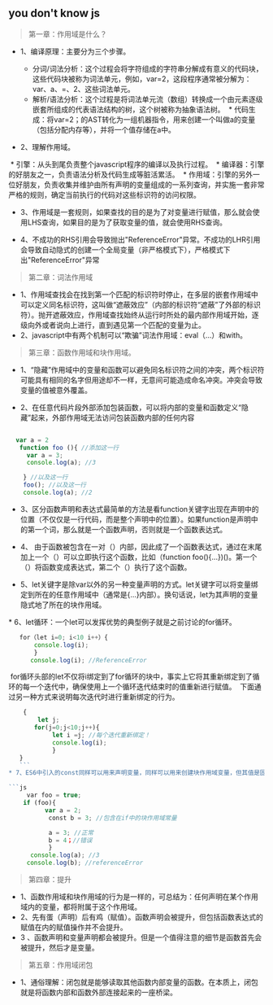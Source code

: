## you don't know js
>第一章：作用域是什么？

* 1、编译原理：主要分为三个步骤。

  * 分词/词法分析：这个过程会将字符组成的字符串分解成有意义的代码块，这些代码块被称为词法单元，例如，var=2，这段程序通常被分解为：var、a、=、2、这些词法单元。
  * 解析/语法分析：这个过程是将词法单元流（数组）转换成一个由元素逐级嵌套所组成的代表语法结构的树，这个树被称为抽象语法树。
  * 代码生成：将var=2；的AST转化为一组机器指令，用来创建一个叫做a的变量（包括分配内存等），并将一个值存储在a中。


* 2、理解作用域。

  * 引擎：从头到尾负责整个javascript程序的编译以及执行过程。
  * 编译器：引擎的好朋友之一，负责语法分析及代码生成等脏活累活。
  * 作用域：引擎的另外一位好朋友，负责收集并维护由所有声明的变量组成的一系列查询，并实施一套非常严格的规则，确定当前执行的代码对这些标识符的访问权限。
  

* 3、作用域是一套规则，如果查找的目的是为了对变量进行赋值，那么就会使用LHS查询，如果目的是为了获取变量的值，就会使用RHS查询。

* 4、不成功的RHS引用会导致抛出"ReferenceError"异常。不成功的LHR引用会导致自动隐式的创建一个全局变量（非严格模式下），严格模式下出"ReferenceError"异常

>第二章：词法作用域

* 1、作用域查找会在找到第一个匹配的标识符时停止，在多层的嵌套作用域中可以定义同名标识符，这叫做“遮蔽效应”（内部的标识符“遮蔽”了外部的标识符）。抛开遮蔽效应，作用域查找始终从运行时所处的最内部作用域开始，逐级向外或者说向上进行，直到遇见第一个匹配的变量为止。
* 2、javascript中有两个机制可以“欺骗”词法作用域：eval（...）和with。

>第三章：函数作用域和块作用域。

* 1、“隐藏”作用域中的变量和函数可以避免同名标识符之间的冲突，两个标识符可能具有相同的名字但用途却不一样，无意间可能造成命名冲突。冲突会导致变量的值被意外覆盖。

* 2、在任意代码片段外部添加包装函数，可以将内部的变量和函数定义“隐藏”起来，外部作用域无法访问包装函数内部的任何内容
```js

  var a = 2
   function foo (){ //添加这一行
     var a = 3;
     console.log(a); //3

    } //以及这一行
    foo(); //以及这一行
    console.log(a); //2

 ```

* 3、区分函数声明和表达式最简单的方法是看function关键字出现在声明中的位置（不仅仅是一行代码，而是整个声明中的位置）。如果function是声明中的第一个词，那么就是一个函数声明，否则就是一个函数表达式。
* 4、 由于函数被包含在一对（）内部，因此成了一个函数表达式，通过在末尾加上一个（）可以立即执行这个函数，比如（function foo(){...})()。第一个（）将函数变成表达式，第二个（）执行了这个函数。

* 5、let关键字是除var以外的另一种变量声明的方式。let关键字可以将变量绑定到所在的任意作用域中（通常是{...}内部）。换句话说，let为其声明的变量隐式地了所在的块作用域。

* 6、let循环：一个let可以发挥优势的典型例子就是之前讨论的for循环。

 ```js
    for（let i=0; i<10 i++）{
        console.log(i);
        }
       console.log(i); //ReferenceError       
```
  for循环头部的let不仅将i绑定到了for循环的块中，事实上它将其重新绑定到了循环的每一个迭代中，确保使用上一个循环迭代结束时的值重新进行赋值。
  下面通过另一种方式来说明每次迭代时进行重新绑定的行为。

  ```js
     {
         let j;
         for(j=0;j<10;j++){
             let i =j; //每个迭代重新绑定！
             console.log(i);
             }
     }
     ```
* 7、ES6中引入的const同样可以用来声明变量，同样可以用来创建块作用域变量，但其值是固定的（常量）。之后任何试图修改值的操作都会引起错误。例如：

```js
      var foo = true;
      if (foo){
            var a = 2;
            const b = 3; //包含在if中的块作用域常量

            a = 3; //正常
            b = 4；//错误
            }
       console.log(a); //3
       console.log(b); //referenceError

```
>第四章：提升
* 1、函数作用域和块作用域的行为是一样的，可总结为：任何声明在某个作用域内的变量，都将附属于这个作用域。
* 2、先有蛋（声明）后有鸡（赋值）。函数声明会被提升，但包括函数表达式的赋值在内的赋值操作并不会提升。
* 3 、函数声明和变量声明都会被提升。但是一个值得注意的细节是函数首先会被提升，然后才是变量。

>第五章：作用域闭包
* 1、通俗理解：闭包就是能够读取其他函数内部变量的函数。在本质上，闭包就是将函数内部和函数外部连接起来的一座桥梁。
